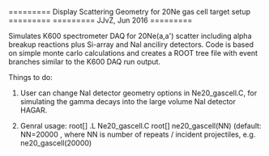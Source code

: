 ========= Display Scattering Geometry for 20Ne gas cell target setup ========= 
========= JJvZ, Jun 2016 =========

Simulates K600 spectrometer DAQ for 20Ne(a,a') scatter including alpha breakup reactions plus Si-array and NaI anciliry detectors. Code is based on simple monte carlo calculations and creates a ROOT tree file with event branches similar to the K600 DAQ run output.

Things to do: 
1) User can change NaI detector geometry options in Ne20_gascell.C, for simulating the gamma decays into the large volume NaI detector HAGAR.

2) Genral usage: 
	root[] .L Ne20_gascell.C 
	root[] ne20_gascell(NN) (default: NN=20000 , where NN is number of repeats / incident projectiles, e.g. ne20_gascell(20000)

